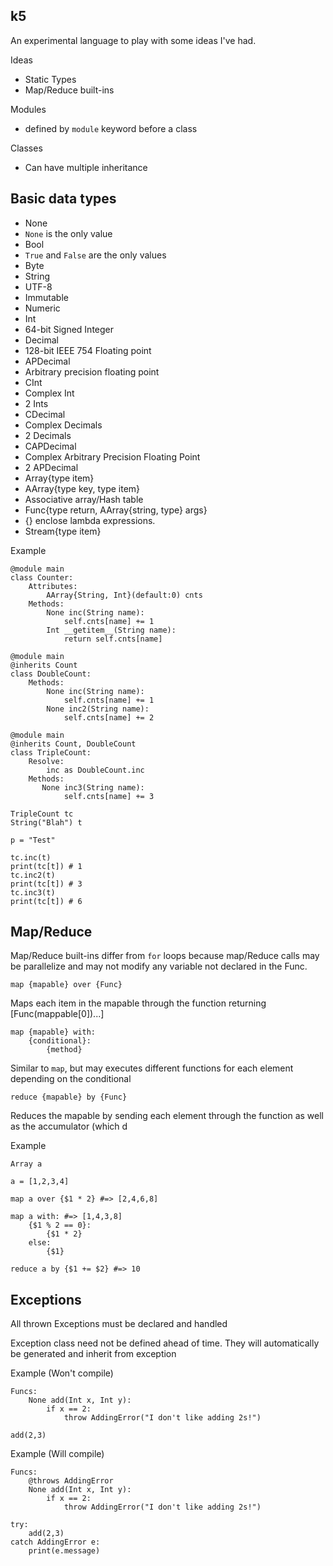 k5
--
An experimental language to play with some ideas I've had.

Ideas
* Static Types
* Map/Reduce built-ins

Modules
* defined by `module` keyword before a class

Classes
* Can have multiple inheritance


Basic data types
----------------
* None
 * `None` is the only value
* Bool
 *  `True` and `False` are the only values
* Byte
* String
 * UTF-8
 * Immutable
* Numeric
 * Int
  * 64-bit Signed Integer
 * Decimal
  * 128-bit IEEE 754 Floating point
 * APDecimal
  * Arbitrary precision floating point
 * CInt
  * Complex Int
  * 2 Ints
 * CDecimal
  * Complex Decimals
  * 2 Decimals
 * CAPDecimal
  * Complex Arbitrary Precision Floating Point
  * 2 APDecimal
* Array{type item}
* AArray{type key, type item}
 * Associative array/Hash table
* Func{type return, AArray{string, type} args}
 * {} enclose lambda expressions.
* Stream{type item}

Example

    @module main
    class Counter:
        Attributes:
            AArray{String, Int}(default:0) cnts
        Methods:
            None inc(String name):
                self.cnts[name] += 1
            Int __getitem__(String name):
                return self.cnts[name]

    @module main
    @inherits Count
    class DoubleCount:
        Methods:
            None inc(String name):
                self.cnts[name] += 1
            None inc2(String name):
                self.cnts[name] += 2

    @module main
    @inherits Count, DoubleCount
    class TripleCount:
        Resolve:
            inc as DoubleCount.inc
        Methods:
           None inc3(String name):
                self.cnts[name] += 3 

    TripleCount tc
    String("Blah") t

    p = "Test"

    tc.inc(t)
    print(tc[t]) # 1
    tc.inc2(t) 
    print(tc[t]) # 3
    tc.inc3(t) 
    print(tc[t]) # 6

Map/Reduce
----------
Map/Reduce built-ins differ from `for` loops because map/Reduce calls may be parallelize and may not modify any variable not declared in the Func.

    map {mapable} over {Func}

Maps each item in the mapable through the function returning [Func(mappable[0])...]


    map {mapable} with:
        {conditional}:
            {method}

Similar to `map`, but may executes different functions for each element depending on the conditional

    reduce {mapable} by {Func}

Reduces the mapable by sending each element through the function as well as the accumulator (which d

Example

    Array a

    a = [1,2,3,4]

    map a over {$1 * 2} #=> [2,4,6,8]

    map a with: #=> [1,4,3,8]
        {$1 % 2 == 0}:
            {$1 * 2}
        else:
            {$1}

    reduce a by {$1 += $2} #=> 10

Exceptions
----------

All thrown Exceptions must be declared and handled

Exception class need not be defined ahead of time. They will automatically be generated and inherit from exception

Example (Won't compile)

    Funcs:
        None add(Int x, Int y):
            if x == 2:
                throw AddingError("I don't like adding 2s!")

    add(2,3)

Example (Will compile)

    Funcs:
        @throws AddingError
        None add(Int x, Int y):
            if x == 2:
                throw AddingError("I don't like adding 2s!")

    try:
        add(2,3)
    catch AddingError e:
        print(e.message)

